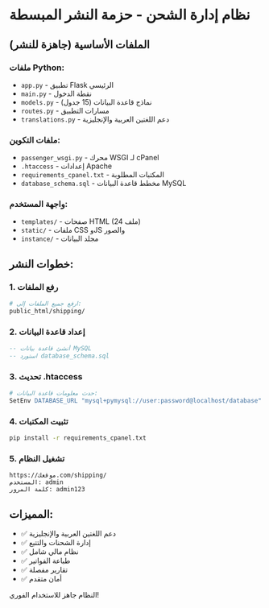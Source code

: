 # نظام إدارة الشحن - حزمة النشر المبسطة

## الملفات الأساسية (جاهزة للنشر)

### ملفات Python:
- `app.py` - تطبيق Flask الرئيسي
- `main.py` - نقطة الدخول
- `models.py` - نماذج قاعدة البيانات (15 جدول)
- `routes.py` - مسارات التطبيق
- `translations.py` - دعم اللغتين العربية والإنجليزية

### ملفات التكوين:
- `passenger_wsgi.py` - محرك WSGI لـ cPanel
- `.htaccess` - إعدادات Apache
- `requirements_cpanel.txt` - المكتبات المطلوبة
- `database_schema.sql` - مخطط قاعدة البيانات MySQL

### واجهة المستخدم:
- `templates/` - صفحات HTML (24 ملف)
- `static/` - ملفات CSS وJS والصور
- `instance/` - مجلد البيانات

## خطوات النشر:

### 1. رفع الملفات
```bash
# ارفع جميع الملفات إلى:
public_html/shipping/
```

### 2. إعداد قاعدة البيانات
```sql
-- أنشئ قاعدة بيانات MySQL
-- استورد database_schema.sql
```

### 3. تحديث .htaccess
```apache
# حدث معلومات قاعدة البيانات:
SetEnv DATABASE_URL "mysql+pymysql://user:password@localhost/database"
```

### 4. تثبيت المكتبات
```bash
pip install -r requirements_cpanel.txt
```

### 5. تشغيل النظام
```
https://موقعك.com/shipping/
المستخدم: admin
كلمة المرور: admin123
```

## المميزات:
- ✅ دعم اللغتين العربية والإنجليزية
- ✅ إدارة الشحنات والتتبع
- ✅ نظام مالي شامل
- ✅ طباعة الفواتير
- ✅ تقارير مفصلة
- ✅ أمان متقدم

النظام جاهز للاستخدام الفوري!